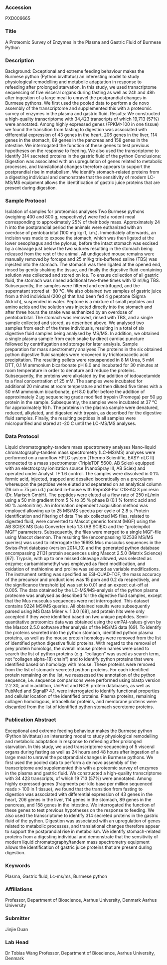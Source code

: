 ### Accession
PXD006665

### Title
A Proteomic Survey of Enzymes in the Plasma and Gastric Fluid of Burmese Python

### Description
Background:  Exceptional and extreme feeding behaviour makes the Burmese python (Python bivittatus) an interesting model to study physiological remodelling and metabolic adaptation in response to refeeding after prolonged starvation. In this study, we used transcriptome sequencing of five visceral organs during fasting as well as 24h and 48h after ingestion of a large meal to unravel the postprandial changes in Burmese pythons. We first used the pooled data to perform a de novo assembly of the transcriptome and supplemented this with a proteomic survey of enzymes in the plasma and gastric fluid. Results: We constructed a high-quality transcriptome with 34,423 transcripts of which 19,713 (57%) were annotated. Among highly expressed genes (FPKM>100 in one tissue) we found the transition from fasting to digestion was associated with differential expression of 43 genes in the heart, 206 genes in the liver, 114 genes in the stomach, 89 genes in the pancreas and 158 genes in the intestine. We interrogated the function of these genes to test previous hypotheses on the response to feeding. We also used the transcriptome to identify 314 secreted proteins in the gastric fluid of the python Conclusions:  Digestion was associated with an upregulation of genes related to metabolic processes, and translational changes therefore appears to support the postprandial rise in metabolism. We identify stomach-related proteins from a digesting individual and demonstrate that the sensitivity of modern LC-MS/MS equipment allows the identification of gastric juice proteins that are present during digestion.

### Sample Protocol
Isolation of samples for proteomics analyses  Two Burmese pythons (weighing 400 and 800 g, respectively) were fed a rodent meal corresponding to approximately 25% of their body mass. Approximately 24 h into the postprandial period the animals were euthanized with an overdose of pentobarbital (100 mg kg-1, i.m.). Immediately afterwards, an incision was made to expose the stomach, which was then ligated at the lower oesophagus and the pylorus, before the intact stomach was excised by a cleavage just below the two sutures resulting in the stomach being released from the rest of the animal. All undigested mouse remains were manually removed by forceps and 25 ml/kg tris-buffered saline (TBS) was injected into the stomach. The stomach was then ligated at the opened end, rinsed by gently shaking the tissue, and finally the digestive fluid-containing solution was collected and stored on ice. To ensure collection of all gastric fluid, the stomach was rinsed additional two-three times with 12 ml/kg TBS. Subsequently, the samples were filtered and centrifuged, and the supernatant stored at -80 °C. We also obtained two samples of gastric juice from a third individual (200 g) that had been fed 4 g peptone (Sigma Aldrich), suspended in water. Peptone is a mixture of small peptides and amino acids and the solution was injected directly into the stomach and after three hours the snake was euthanized by an overdose of pentobarbital. The stomach was removed, rinsed with TBS, and a single sample collected and stored, as described above. We analysed two samples from each of the three individuals, resulting in a total of six digestive fluid samples being analysed by MS/MS. In addition, we obtained a single plasma sample from each snake by direct cardiac puncture followed by centrifugation and storage for later analysis.  Sample preparation for mass spectrometry analyses The proteins in the six obtained python digestive fluid samples were recovered by trichloroacetic acid precipitation. The resulting pellets were resuspended in 8 M Urea, 5 mM DTT, 0.1 M ammonium bicarbonate pH 8.0 and incubated for 30 minutes at room temperature in order to denature and reduce the proteins. Subsequently, the proteins were alkylated by the addition of iodoacetamide to a final concentration of 25 mM. The samples were incubated for additional 20 minutes at room temperature and then diluted five times with a 50 mM ammonium bicarbonate, pH 8.0 buffer before the addition of approximately 2 μg sequencing grade modified trypsin (Promega) per 50 μg protein in the sample. Subsequently, the samples were incubated at 37 °C for approximately 16 h. The proteins in the plasma sample were denatured, reduced, alkylated, and digested with trypsin, as described for the digestive fluid samples. Finally, the resulting peptides in all samples were micropurified and stored at -20 C until the LC-MS/MS analyses.

### Data Protocol
Liquid chromatography-tandem mass spectrometry analyses Nano-liquid chromatography-tandem mass spectrometry (LC–MS/MS) analyses were performed on a nanoflow HPLC system (Thermo Scientific, EASY-nLC II) connected to a mass spectrometer (TripleTOF 5600, AB Sciex) equipped with an electrospray ionization source (NanoSpray III, AB Sciex) and operated under Analyst TF 1.6 control. The samples were dissolved in 0.1% formic acid, injected, trapped and desalted isocratically on a precolumn whereupon the peptides were eluted and separated on an analytical column (16 cm × 75 μm i.d.) packed in-house with ReproSil-Pur C18-AQ 3 μm resin (Dr. Marisch GmbH). The peptides were eluted at a flow rate of 250 nL/min using a 50 min gradient from 5 % to 35 % phase B (0.1 % formic acid and 90 % acetonitrile). An information dependent acquisition method was employed allowing up to 25 MS/MS spectra per cycle of 2.8 s.   Protein identification and filtering of data The six collected MS files, related to digested fluid, were converted to Mascot generic format (MGF) using the AB SCIEX MS Data Converter beta 1.3 (AB SCIEX) and the “proteinpilot MGF” parameters. Subsequently, the files were merged to a single MGF-file using Mascot daemon. The resulting file (encompassing 122538 MS/MS queries) was used to interrogate the 16693 Mus musculus sequences in the Swiss-Prot database (version 2014_10) and the generated python database encompassing 21131 protein sequences using Mascot 2.5.0 (Matrix Science)[67]. Trypsin, with up to one missed cleavage allowed, was selected as enzyme; carbamidomethyl was employed as fixed modification, and oxidation of methionine and proline was selected as variable modifications. The instrument setting was specified as ESI-QUAD-TOF, the mass accuracy of the precursor and product ions was 15 ppm and 0.2 da respectively, and the significance threshold (p) was set to 0.01 and an expect cut-off at 0.005. The data obtained by the LC-MS/MS-analysis of the python plasma proteome was analysed as described for the digestive fluid samples, except that the Mus musculus sequences were not interrogated. This dataset contains 9224 MS/MS queries. All obtained results were subsequently parsed using MS Data Miner v. 1.3.0 [68], and protein hits were only accepted if they were identified based on two unique peptides. Semi-quantitative proteomics data was obtained using the emPAI-values given by the Mascot 2.5.0 software after analysis of the MS/MS data [69].   To identify the proteins secreted into the python stomach, identified python plasma proteins, as well as the mouse protein homologs were removed from the list of identified python digestive fluid proteins. With regard to the removal of prey protein homologs, the overall mouse protein names were used to search the list of python proteins (e.g. “collagen” was used as search term, not “collagen alpha-1(I) chain”) and to identify python proteins that were identified based on homology with mouse. These proteins were removed from the list of stomach-secreted python proteins. For each identified protein remaining on the list, we reassessed the annotation of the python sequence, i.e. sequence comparisons were performed using blastp version 2.2.30, and in addition, UniProt and NCBI protein databases, as well as PubMed and SignalP 4.1, were interrogated to identify functional properties and cellular location of the identified proteins. Plasma proteins, remaining collagen homologous, intracellular proteins, and membrane proteins were discarded from the list of identified python stomach secretome proteins.

### Publication Abstract
Exceptional and extreme feeding behaviour makes the Burmese python (Python bivittatus) an interesting model to study physiological remodelling and metabolic adaptation in response to refeeding after prolonged starvation. In this study, we used transcriptome sequencing of 5 visceral organs during fasting as well as 24 hours and 48 hours after ingestion of a large meal to unravel the postprandial changes in Burmese pythons. We first used the pooled data to perform a de novo assembly of the transcriptome and supplemented this with a proteomic survey of enzymes in the plasma and gastric fluid. We constructed a high-quality transcriptome with 34&#xa0;423 transcripts, of which 19&#xa0;713 (57%) were annotated. Among highly expressed genes (fragments per kilo base per million sequenced reads &gt; 100 in 1 tissue), we found that the transition from fasting to digestion was associated with differential expression of 43 genes in the heart, 206 genes in the liver, 114 genes in the stomach, 89 genes in the pancreas, and 158 genes in the intestine. We interrogated the function of these genes to test previous hypotheses on the response to feeding. We also used the transcriptome to identify 314 secreted proteins in the gastric fluid of the python. Digestion was associated with an upregulation of genes related to metabolic processes, and translational changes therefore appear to support the postprandial rise in metabolism. We identify stomach-related proteins from a digesting individual and demonstrate that the sensitivity of modern liquid chromatography/tandem mass spectrometry equipment allows the identification of gastric juice proteins that are present during digestion.

### Keywords
Plasma, Gastric fluid, Lc-ms/ms, Burmese python

### Affiliations
Professor, Department of Bioscience, Aarhus University, Denmark
Aarhus University

### Submitter
Jinjie Duan

### Lab Head
Dr Tobias Wang
Professor, Department of Bioscience, Aarhus University, Denmark


